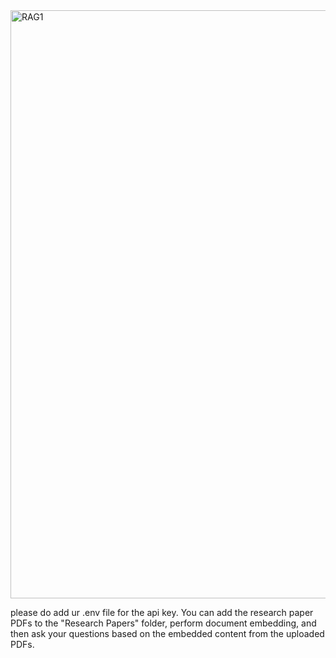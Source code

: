 <img width="941" alt="RAG1" src="https://github.com/user-attachments/assets/9886fe9c-753b-463e-b6f8-147079c3cb02" />

please do add ur .env file for the api key.
You can add the research paper PDFs to the "Research Papers" folder, perform document embedding, and then ask your questions based on the embedded content from the uploaded PDFs. 
